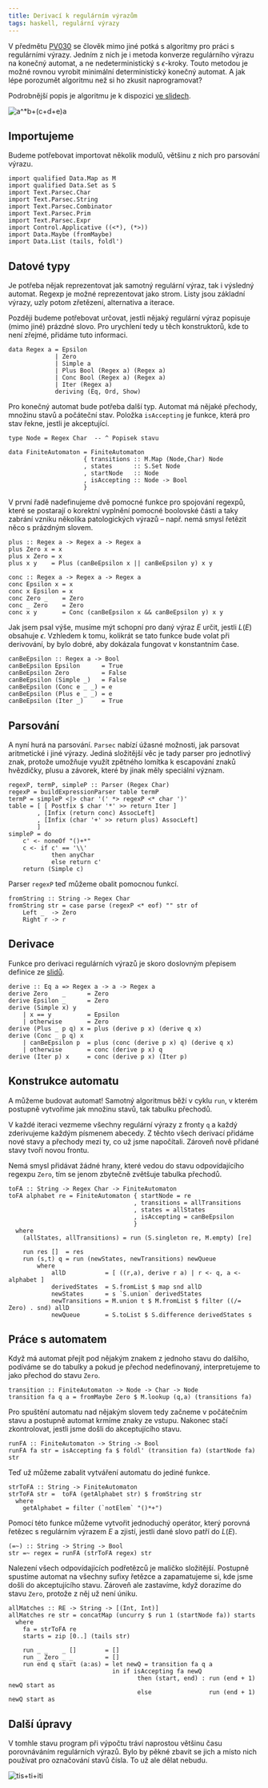 ```yaml
---
title: Derivací k regulárním výrazům
tags: haskell, regulární výrazy
---
```


V předmětu [PV030] se člověk mimo jiné potká s algoritmy pro práci s
regulárními výrazy. Jedním z nich je i metoda konverze regulárního výrazu na
konečný automat, a ne nedeterministický s $\epsilon$-kroky. Touto metodou je
možné rovnou vyrobit minimální deterministický konečný automat. A jak lépe
porozumět algoritmu než si ho zkusit naprogramovat?

Podrobnější popis je algoritmu je k dispozici [ve slidech][slidy].

![$a^*b+(c+d+e)a$](/images/regex0.png)

## Importujeme

Budeme potřebovat importovat několik modulů, většinu z nich pro parsování
výrazu.

~~~~~~~~~~~~~~~~~~~~~~~~~~~~~~~~~~~~~~~~~~~~~~~~~~~~~ {.haskell}
import qualified Data.Map as M
import qualified Data.Set as S
import Text.Parsec.Char
import Text.Parsec.String
import Text.Parsec.Combinator
import Text.Parsec.Prim
import Text.Parsec.Expr
import Control.Applicative ((<*), (*>))
import Data.Maybe (fromMaybe)
import Data.List (tails, foldl')
~~~~~~~~~~~~~~~~~~~~~~~~~~~~~~~~~~~~~~~~~~~~~~~~~~~~~~~~~~~~~~~~


## Datové typy

Je potřeba nějak reprezentovat jak samotný regulární výraz, tak i výsledný
automat. Regexp je možné reprezentovat jako strom. Listy jsou základní výrazy,
uzly potom zřetězení, alternativa a iterace.

Později budeme potřebovat určovat, jestli nějaký regulární výraz popisuje (mimo
jiné) prázdné slovo. Pro urychlení tedy u těch konstruktorů, kde to není
zřejmé, přidáme tuto informaci.

~~~~~~~~~~~~~~~~~~~~~~~~~~~~~~~~~~~~~~~~~~~~~~~~~~~~~ {.haskell}
data Regex a = Epsilon
             | Zero
             | Simple a
             | Plus Bool (Regex a) (Regex a)
             | Conc Bool (Regex a) (Regex a)
             | Iter (Regex a)
             deriving (Eq, Ord, Show)
~~~~~~~~~~~~~~~~~~~~~~~~~~~~~~~~~~~~~~~~~~~~~~~~~~~~~~~~~~~~~~~~

Pro konečný automat bude potřeba další typ. Automat má nějaké přechody, množinu
stavů a počáteční stav. Položka `isAccepting` je funkce, která pro stav řekne,
jestli je akceptující.

~~~~~~~~~~~~~~~~~~~~~~~~~~~~~~~~~~~~~~~~~~~~~~~~~~~~~ {.haskell}
type Node = Regex Char  -- ^ Popisek stavu

data FiniteAutomaton = FiniteAutomaton
                     { transitions :: M.Map (Node,Char) Node
                     , states      :: S.Set Node
                     , startNode   :: Node
                     , isAccepting :: Node -> Bool
                     }
~~~~~~~~~~~~~~~~~~~~~~~~~~~~~~~~~~~~~~~~~~~~~~~~~~~~~~~~~~~~~~~~

V první řadě nadefinujeme dvě pomocné funkce pro spojování regexpů, které se
postarají o korektní vyplnění pomocné boolovské části a taky zabrání vzniku
několika patologických výrazů – např. nemá smysl řetězit něco s prázdným
slovem.

~~~~~~~~~~~~~~~~~~~~~~~~~~~~~~~~~~~~~~~~~~~~~~~~~~~~~ {.haskell}
plus :: Regex a -> Regex a -> Regex a
plus Zero x = x
plus x Zero = x
plus x y    = Plus (canBeEpsilon x || canBeEpsilon y) x y

conc :: Regex a -> Regex a -> Regex a
conc Epsilon x = x
conc x Epsilon = x
conc Zero _    = Zero
conc _ Zero    = Zero
conc x y       = Conc (canBeEpsilon x && canBeEpsilon y) x y
~~~~~~~~~~~~~~~~~~~~~~~~~~~~~~~~~~~~~~~~~~~~~~~~~~~~~~~~~~~~~~~~

Jak jsem psal výše, musíme mýt schopní pro daný výraz $E$ určit, jestli $L(E)$
obsahuje $\epsilon$. Vzhledem k tomu, kolikrát se tato funkce bude volat při
derivování, by bylo dobré, aby dokázala fungovat v konstantním čase.

~~~~~~~~~~~~~~~~~~~~~~~~~~~~~~~~~~~~~~~~~~~~~~~~~~~~~ {.haskell}
canBeEpsilon :: Regex a -> Bool
canBeEpsilon Epsilon      = True
canBeEpsilon Zero         = False
canBeEpsilon (Simple _)   = False
canBeEpsilon (Conc e _ _) = e
canBeEpsilon (Plus e _ _) = e
canBeEpsilon (Iter _)     = True
~~~~~~~~~~~~~~~~~~~~~~~~~~~~~~~~~~~~~~~~~~~~~~~~~~~~~~~~~~~~~~~~


## Parsování

A nyní hurá na parsování. `Parsec` nabízí úžasné možnosti, jak parsovat
aritmetické i jiné výrazy. Jediná složitější věc je tady parser pro jednotlivý
znak, protože umožňuje využít zpětného lomítka k escapování znaků hvězdičky,
plusu a závorek, které by jinak měly speciální význam.

~~~~~~~~~~~~~~~~~~~~~~~~~~~~~~~~~~~~~~~~~~~~~~~~~~~~~ {.haskell}
regexP, termP, simpleP :: Parser (Regex Char)
regexP = buildExpressionParser table termP
termP = simpleP <|> char '(' *> regexP <* char ')'
table = [ [ Postfix $ char '*' >> return Iter ]
        , [Infix (return conc) AssocLeft]
        , [Infix (char '+' >> return plus) AssocLeft]
        ]
simpleP = do
    c' <- noneOf "()+*"
    c <- if c' == '\\'
            then anyChar
            else return c'
    return (Simple c)
~~~~~~~~~~~~~~~~~~~~~~~~~~~~~~~~~~~~~~~~~~~~~~~~~~~~~~~~~~~~~~~~

Parser `regexP` teď můžeme obalit pomocnou funkcí.

~~~~~~~~~~~~~~~~~~~~~~~~~~~~~~~~~~~~~~~~~~~~~~~~~~~~~ {.haskell}
fromString :: String -> Regex Char
fromString str = case parse (regexP <* eof) "" str of
    Left _  -> Zero
    Right r -> r
~~~~~~~~~~~~~~~~~~~~~~~~~~~~~~~~~~~~~~~~~~~~~~~~~~~~~~~~~~~~~~~~


## Derivace

Funkce pro derivaci regulárních výrazů je skoro doslovným přepisem definice ze
[slidů][slidy].

~~~~~~~~~~~~~~~~~~~~~~~~~~~~~~~~~~~~~~~~~~~~~~~~~~~~~ {.haskell}
derive :: Eq a => Regex a -> a -> Regex a
derive Zero    _      = Zero
derive Epsilon _      = Zero
derive (Simple x) y
    | x == y          = Epsilon
    | otherwise       = Zero
derive (Plus _ p q) x = plus (derive p x) (derive q x)
derive (Conc _ p q) x
    | canBeEpsilon p  = plus (conc (derive p x) q) (derive q x)
    | otherwise       = conc (derive p x) q
derive (Iter p) x     = conc (derive p x) (Iter p)
~~~~~~~~~~~~~~~~~~~~~~~~~~~~~~~~~~~~~~~~~~~~~~~~~~~~~~~~~~~~~~~~


## Konstrukce automatu

A můžeme budovat automat! Samotný algoritmus běží v cyklu `run`, v kterém
postupně vytvoříme jak množinu stavů, tak tabulku přechodů.

V každé iteraci vezmeme všechny regulární výrazy z fronty `q` a každý
zderivujeme každým písmenem abecedy. Z těchto všech derivací přidáme nové stavy
a přechody mezi ty, co už jsme napočítali. Zároveň nově přidané stavy tvoří
novou frontu.

Nemá smysl přidávat žádné hrany, které vedou do stavu odpovídajícího regexpu
`Zero`, tím se jenom zbytečně zvětšuje tabulka přechodů.

~~~~~~~~~~~~~~~~~~~~~~~~~~~~~~~~~~~~~~~~~~~~~~~~~~~~~ {.haskell}
toFA :: String -> Regex Char -> FiniteAutomaton
toFA alphabet re = FiniteAutomaton { startNode = re
                                   , transitions = allTransitions
                                   , states = allStates
                                   , isAccepting = canBeEpsilon
                                   }
  where
    (allStates, allTransitions) = run (S.singleton re, M.empty) [re]

    run res []  = res
    run (s,t) q = run (newStates, newTransitions) newQueue
        where
            allD           = [ ((r,a), derive r a) | r <- q, a <- alphabet ]
            derivedStates  = S.fromList $ map snd allD
            newStates      = s `S.union` derivedStates
            newTransitions = M.union t $ M.fromList $ filter ((/= Zero) . snd) allD
            newQueue       = S.toList $ S.difference derivedStates s
~~~~~~~~~~~~~~~~~~~~~~~~~~~~~~~~~~~~~~~~~~~~~~~~~~~~~~~~~~~~~~~~


## Práce s automatem

Když má automat přejít pod nějakým znakem z jednoho stavu do dalšího, podíváme
se do tabulky a pokud je přechod nedefinovaný, interpretujeme to jako přechod
do stavu `Zero`.

~~~~~~~~~~~~~~~~~~~~~~~~~~~~~~~~~~~~~~~~~~~~~~~~~~~~~ {.haskell}
transition :: FiniteAutomaton -> Node -> Char -> Node
transition fa q a = fromMaybe Zero $ M.lookup (q,a) (transitions fa)
~~~~~~~~~~~~~~~~~~~~~~~~~~~~~~~~~~~~~~~~~~~~~~~~~~~~~~~~~~~~~~~~

Pro spuštění automatu nad nějakým slovem tedy začneme v počátečním stavu a
postupně automat krmíme znaky ze vstupu. Nakonec stačí zkontrolovat, jestli
jsme došli do akceptujícího stavu.

~~~~~~~~~~~~~~~~~~~~~~~~~~~~~~~~~~~~~~~~~~~~~~~~~~~~~ {.haskell}
runFA :: FiniteAutomaton -> String -> Bool
runFA fa str = isAccepting fa $ foldl' (transition fa) (startNode fa) str
~~~~~~~~~~~~~~~~~~~~~~~~~~~~~~~~~~~~~~~~~~~~~~~~~~~~~~~~~~~~~~~~

Teď už můžeme zabalit vytváření automatu do jediné funkce.

~~~~~~~~~~~~~~~~~~~~~~~~~~~~~~~~~~~~~~~~~~~~~~~~~~~~~ {.haskell}
strToFA :: String -> FiniteAutomaton
strToFA str =  toFA (getAlphabet str) $ fromString str
  where
    getAlphabet = filter (`notElem` "()*+")
~~~~~~~~~~~~~~~~~~~~~~~~~~~~~~~~~~~~~~~~~~~~~~~~~~~~~~~~~~~~~~~~

Pomocí této funkce můžeme vytvořit jednoduchý operátor, který porovná řetězec s
regulárním výrazem $E$ a zjistí, jestli dané slovo patří do $L(E)$.

~~~~~~~~~~~~~~~~~~~~~~~~~~~~~~~~~~~~~~~~~~~~~~~~~~~~~ {.haskell}
(=~) :: String -> String -> Bool
str =~ regex = runFA (strToFA regex) str
~~~~~~~~~~~~~~~~~~~~~~~~~~~~~~~~~~~~~~~~~~~~~~~~~~~~~~~~~~~~~~~~

Nalezení všech odpovídajících podřetězců je maličko složitější. Postupně
spustíme automat na všechny sufixy řetězce a zapamatujeme si, kde jsme došli do
akceptujícího stavu. Zároveň ale zastavíme, když dorazíme do stavu `Zero`,
protože z něj už není úniku.

~~~~~~~~~~~~~~~~~~~~~~~~~~~~~~~~~~~~~~~~~~~~~~~~~~~~~ {.haskell}
allMatches :: RE -> String -> [(Int, Int)]
allMatches re str = concatMap (uncurry $ run 1 (startNode fa)) starts
  where
    fa = strToFA re
    starts = zip [0..] (tails str)

    run _ _    _ []        = []
    run _ Zero _ _         = []
    run end q start (a:as) = let newQ = transition fa q a
                             in if isAccepting fa newQ
                                    then (start, end) : run (end + 1) newQ start as
                                    else                run (end + 1) newQ start as
~~~~~~~~~~~~~~~~~~~~~~~~~~~~~~~~~~~~~~~~~~~~~~~~~~~~~~~~~~~~~~~~

## Další úpravy

V tomhle stavu program při výpočtu tráví naprostou většinu času porovnáváním
regulárních výrazů. Bylo by pěkné zbavit se jich a místo nich používat pro
označování stavů čísla. To už ale dělat nebudu.

![tis+ti+iti](/images/regex1.png)


[PV030]: http://www.fi.muni.cz/~sojka/PV030/
[slidy]: http://www.fi.muni.cz/~sojka/PV030/2012-03-15.pdf
